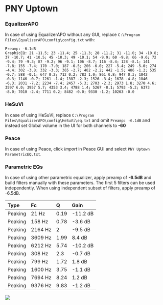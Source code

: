 # PNY Uptown

### EqualizerAPO
In case of using EqualizerAPO without any GUI, replace `C:\Program Files\EqualizerAPO\config\config.txt`
with:
```
Preamp: -6.1dB
GraphicEQ: 21 -11.5; 23 -11.4; 25 -11.3; 28 -11.2; 31 -11.0; 34 -10.8; 37 -10.7; 41 -10.5; 45 -10.3; 49 -10.1; 54 -9.9; 60 -9.8; 66 -9.6; 72 -9.4; 79 -9.3; 87 -9.2; 96 -9.1; 106 -8.7; 116 -8.4; 128 -8.1; 141 -7.8; 155 -7.4; 170 -7.0; 187 -6.5; 206 -6.0; 227 -5.4; 249 -5.0; 274 -4.4; 302 -3.8; 332 -3.3; 365 -2.7; 402 -2.2; 442 -1.5; 486 -1.2; 535 -0.7; 588 -0.1; 647 0.2; 712 0.2; 783 1.0; 861 0.8; 947 0.3; 1042 -0.3; 1146 -0.7; 1261 -1.4; 1387 -2.3; 1526 -3.4; 1678 -4.8; 1846 -6.3; 2031 -7.2; 2234 -7.4; 2457 -5.3; 2703 -2.3; 2973 1.8; 3270 4.6; 3597 6.0; 3957 5.7; 4353 3.4; 4788 1.4; 5267 -0.1; 5793 -5.2; 6373 -8.0; 7010 -2.4; 7711 0.2; 8482 -0.0; 9330 -1.2; 10263 -0.0
```

### HeSuVi
In case of using HeSuVi, replace `C:\Program Files\EqualizerAPO\config\HeSuVi\eq.txt` and omit `Preamp:
-6.1dB` and instead set Global volume in the UI for both channels to **-60**

### Peace
In case of using Peace, click *Import* in Peace GUI and select `PNY Uptown ParametricEQ.txt`.

### Parametric EQs
In case of using other parametric equalizer, apply preamp of **-6.5dB** and build filters manually
with these parameters. The first 5 filters can be used independently.
When using independent subset of filters, apply preamp of -6.5dB.

| Type    | Fc      |    Q | Gain     |
|:--------|:--------|:-----|:---------|
| Peaking | 21 Hz   | 0.19 | -11.2 dB |
| Peaking | 158 Hz  | 0.78 | -3.6 dB  |
| Peaking | 2164 Hz | 2    | -9.5 dB  |
| Peaking | 3609 Hz | 1.99 | 8.4 dB   |
| Peaking | 6212 Hz | 5.74 | -10.2 dB |
| Peaking | 308 Hz  | 2.3  | -0.7 dB  |
| Peaking | 799 Hz  | 1.72 | 1.8 dB   |
| Peaking | 1600 Hz | 3.75 | -1.1 dB  |
| Peaking | 7694 Hz | 8.24 | 1.2 dB   |
| Peaking | 9376 Hz | 9.83 | -1.2 dB  |

![](https://raw.githubusercontent.com/jaakkopasanen/AutoEq/master/results/innerfidelity/sbaf-serious/PNY%20Uptown/PNY%20Uptown.png)
